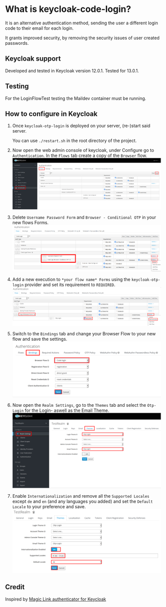 # What is keycloak-code-login?

It is an alternative authentication method, sending the user a different login code to their email for each login.

It grants improved security, by removing the security issues of user created passwords.

## Keycloak support

Developed and tested in Keycloak version 12.0.1.
Tested for 13.0.1.

## Testing

For the LoginFlowTest testing the Maildev container must be running.

## How to configure in Keycloak

 1. Once  `keycloak-otp-login` is deployed on your server, (re-)start said server.
 
    You can use `./restart.sh` in the root directory of the project.
 
 2. Now open the web admin console of keycloak, under Configure go to `Authentication`. In the `Flows` tab create a copy of the `Browser` flow.
   ![image](images/create-copy-of-browser-flow.png)
   
 3. Delete `Username Password Form` and `Browser - Conditional OTP` in your new flows Forms.
   ![image](images/executions-to-delete.png)
   
 4. Add a new execution to `*your flow name* Forms` using the `keycloak-otp-login` provider and set its requirement to `REQUIRED`.
   ![image](images/add-execution.png)
   
 5. Switch to the `Bindings` tab and change your Browser Flow to your new flow and save the settings.
   ![image](images/change-browser-flow.png)
   
 6. Now open the `Realm Settings`, go to the `Themes` tab and select the `Otp-Login` for the Login- aswell as the Email Theme.
   ![image](images/change-themes.png)

 7. Enable `Internationalization` and remove all the `Supported Locales` except `de` and `en` (and any languages you added) and set the `Default Locale` to your preference and save.
   ![image](images/choose-locales.png)
   
## Credit

 Inspired by [Magic Link authenticator for Keycloak](https://github.com/stianst/keycloak-experimental/tree/master/magic-link)
  